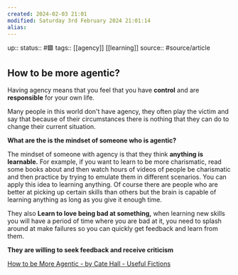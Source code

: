 ```yaml
---
created: 2024-02-03 21:01
modified: Saturday 3rd February 2024 21:01:14
alias:
---
```

up::
status:: #🟩
tags:: [[agency]] [[learning]]
source:: #source/article

## How to be more agentic?

Having agency means that you feel that you have **control** and are **responsible** for your own life.

Many people in this world don't have agency, they often play the victim and say that because of their circumstances there is nothing that they can do to change their current situation.

**What are the is the mindset of someone who is agentic?**

The mindset of someone with agency is that they think **anything is learnable.**
For example, if you want to learn to be more charismatic, read some books about and then watch hours of videos of people be charismatic and then practice by trying to emulate them in different scenarios.
You can apply this idea to learning anything. Of course there are people who are better at picking up certain skills than others but the brain is capable of learning anything as long as you give it enough time.

They also **Learn to love being bad at something,** when learning new skills you will have a period of time where you are bad at it, you need to splash around at make failures so you can quickly get feedback and learn from them.

**They are willing to seek feedback and receive criticism**

[How to be More Agentic - by Cate Hall - Useful Fictions](https://usefulfictions.substack.com/p/how-to-be-more-agentic)
